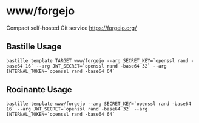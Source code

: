 # www/forgejo
Compact self-hosted Git service
https://forgejo.org/

## Bastille Usage
```shell
bastille template TARGET www/forgejo --arg SECRET_KEY=`openssl rand -base64 16` --arg JWT_SECRET=`openssl rand -base64 32` --arg INTERNAL_TOKEN=`openssl rand -base64 64`
```

## Rocinante Usage
```shell
bastille template www/forgejo --arg SECRET_KEY=`openssl rand -base64 16` --arg JWT_SECRET=`openssl rand -base64 32` --arg INTERNAL_TOKEN=`openssl rand -base64 64`
```
